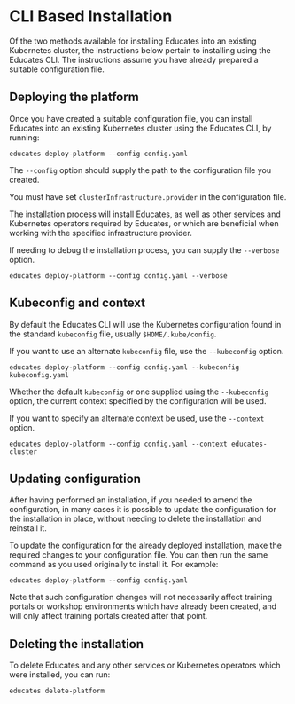 CLI Based Installation
======================

Of the two methods available for installing Educates into an existing Kubernetes cluster, the instructions below pertain to installing using the Educates CLI. The instructions assume you have already prepared a suitable configuration file.

Deploying the platform
----------------------

Once you have created a suitable configuration file, you can install Educates into an existing Kubernetes cluster using the Educates CLI, by running:

```shell
educates deploy-platform --config config.yaml
```

The `--config` option should supply the path to the configuration file you created.

You must have set `clusterInfrastructure.provider` in the configuration file.

The installation process will install Educates, as well as other services and Kubernetes operators required by Educates, or which are beneficial when working with the specified infrastructure provider.

If needing to debug the installation process, you can supply the `--verbose` option.

```shell
educates deploy-platform --config config.yaml --verbose
```

Kubeconfig and context
----------------------

By default the Educates CLI will use the Kubernetes configuration found in the standard `kubeconfig` file, usually `$HOME/.kube/config`.

If you want to use an alternate `kubeconfig` file, use the `--kubeconfig` option.

```shell
educates deploy-platform --config config.yaml --kubeconfig kubeconfig.yaml
```

Whether the default `kubeconfig` or one supplied using the `--kubeconfig` option, the current context specified by the configuration will be used.

If you want to specify an alternate context be used, use the `--context` option.

```shell
educates deploy-platform --config config.yaml --context educates-cluster
```

Updating configuration
----------------------

After having performed an installation, if you needed to amend the configuration, in many cases it is possible to update the configuration for the installation in place, without needing to delete the installation and reinstall it.

To update the configuration for the already deployed installation, make the required changes to your configuration file. You can then run the same command as you used originally to install it. For example:

```shell
educates deploy-platform --config config.yaml
```

Note that such configuration changes will not necessarily affect training portals or workshop environments which have already been created, and will only affect training portals created after that point.

Deleting the installation
-------------------------

To delete Educates and any other services or Kubernetes operators which were installed, you can run:

```shell
educates delete-platform
```
